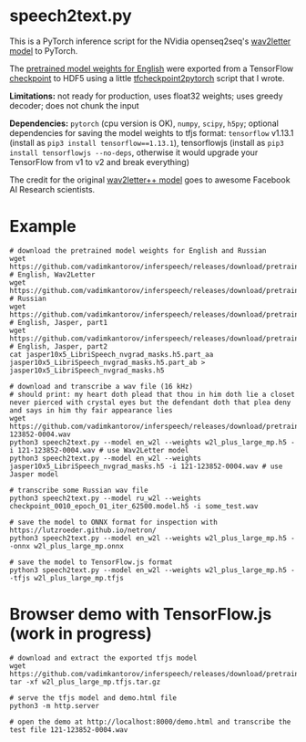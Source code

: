 # speech2text.py
This is a PyTorch inference script for the NVidia openseq2seq's [wav2letter model](https://nvidia.github.io/OpenSeq2Seq/html/speech-recognition/wave2letter.html) to PyTorch. 

The [pretrained model weights for English](https://github.com/vadimkantorov/inferspeech/releases/download/pretrained/w2l_plus_large_mp.h5) were exported from a TensorFlow [checkpoint](https://nvidia.github.io/OpenSeq2Seq/html/speech-recognition/wave2letter.html#training) to HDF5 using a little [tfcheckpoint2pytorch](https://github.com/vadimkantorov/tfcheckpoint2pytorch) script that I wrote.

**Limitations:** not ready for production, uses float32 weights; uses greedy decoder; does not chunk the input

**Dependencies:** `pytorch` (cpu version is OK), `numpy`, `scipy`, `h5py`; optional dependencies for saving the model weights to tfjs format: `tensorflow` v1.13.1 (install as `pip3 install tensorflow==1.13.1`), tensorflowjs (install as `pip3 install tensorflowjs --no-deps`, otherwise it would upgrade your TensorFlow from v1 to v2 and break everything) 

The credit for the original [wav2letter++ model](https://arxiv.org/abs/1812.07625) goes to awesome Facebook AI Research scientists.

# Example
```shell
# download the pretrained model weights for English and Russian
wget https://github.com/vadimkantorov/inferspeech/releases/download/pretrained/w2l_plus_large_mp.h5 # English, Wav2Letter
wget https://github.com/vadimkantorov/inferspeech/releases/download/pretrained/checkpoint_0010_epoch_01_iter_62500.model.h5 # Russian
wget https://github.com/vadimkantorov/inferspeech/releases/download/pretrained/jasper10x5_LibriSpeech_nvgrad_masks.h5.part_aa # English, Jasper, part1
wget https://github.com/vadimkantorov/inferspeech/releases/download/pretrained/jasper10x5_LibriSpeech_nvgrad_masks.h5.part_ab # English, Jasper, part2
cat jasper10x5_LibriSpeech_nvgrad_masks.h5.part_aa jasper10x5_LibriSpeech_nvgrad_masks.h5.part_ab > jasper10x5_LibriSpeech_nvgrad_masks.h5

# download and transcribe a wav file (16 kHz)
# should print: my heart doth plead that thou in him doth lie a closet never pierced with crystal eyes but the defendant doth that plea deny and says in him thy fair appearance lies
wget https://github.com/vadimkantorov/inferspeech/releases/download/pretrained/121-123852-0004.wav
python3 speech2text.py --model en_w2l --weights w2l_plus_large_mp.h5 -i 121-123852-0004.wav # use Wav2Letter model
python3 speech2text.py --model en_w2l --weights jasper10x5_LibriSpeech_nvgrad_masks.h5 -i 121-123852-0004.wav # use Jasper model

# transcribe some Russian wav file
python3 speech2text.py --model ru_w2l --weights checkpoint_0010_epoch_01_iter_62500.model.h5 -i some_test.wav

# save the model to ONNX format for inspection with https://lutzroeder.github.io/netron/
python3 speech2text.py --model en_w2l --weights w2l_plus_large_mp.h5 --onnx w2l_plus_large_mp.onnx

# save the model to TensorFlow.js format
python3 speech2text.py --model en_w2l --weights w2l_plus_large_mp.h5 --tfjs w2l_plus_large_mp.tfjs
```

# Browser demo with TensorFlow.js (work in progress)
```shell
# download and extract the exported tfjs model
wget https://github.com/vadimkantorov/inferspeech/releases/download/pretrained/w2l_plus_large_mp.tfjs.tar.gz
tar -xf w2l_plus_large_mp.tfjs.tar.gz

# serve the tfjs model and demo.html file
python3 -m http.server

# open the demo at http://localhost:8000/demo.html and transcribe the test file 121-123852-0004.wav
```
